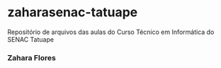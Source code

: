 # zaharasenac-tatuape
Repositório de arquivos das aulas do Curso Técnico em Informática do SENAC Tatuape

### Zahara Flores
